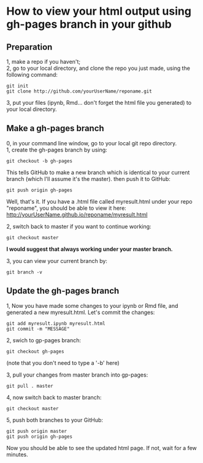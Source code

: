 # How to view your html output using gh-pages branch in your github

## Preparation
1, make a repo if you haven't;  
2, go to your local directory, and clone the repo you just made, using the following command:
```
git init
git clone http://github.com/yourUserName/reponame.git
```
3, put your files (ipynb, Rmd... don't forget the html file you generated) to your local directory.

## Make a gh-pages branch
0, in your command line window, go to your local git repo directory.  
1, create the gh-pages branch by using:
```
git checkout -b gh-pages
```
This tells GitHub to make a new branch which is identical to your current branch (which I'll assume it's the master). then push it to GitHub:
```
git push origin gh-pages
```
Well, that's it. If you have a .html file called myresult.html under your repo "reponame", you should be able to view it here: http://yourUserName.github.io/reponame/myresult.html

2, switch back to master if you want to continue working:
```
git checkout master
```
**I would suggest that always working under your master branch.**

3, you can view your current branch by:
```
git branch -v
```

## Update the gh-pages branch
1, Now you have made some changes to your ipynb or Rmd file, and generated a new myresult.html. Let's commit the changes:
```
git add myresult.ipynb myresult.html
git commit -m "MESSAGE"
```

2, swich to gp-pages branch:
```
git checkout gh-pages
```
(note that you don't need to type a '-b' here)

3, pull your changes from master branch into gp-pages:
```
git pull . master
```
4, now switch back to master branch:
```
git checkout master
```
5, push both branches to your GitHub:
```
git push origin master
git push origin gh-pages
```
Now you should be able to see the updated html page. If not, wait for a few minutes.
